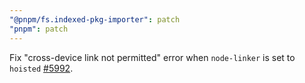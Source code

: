 ```yaml
---
"@pnpm/fs.indexed-pkg-importer": patch
"pnpm": patch
---
```


Fix "cross-device link not permitted" error when `node-linker` is set to `hoisted` [#5992](https://github.com/pnpm/pnpm/issues/5992).
